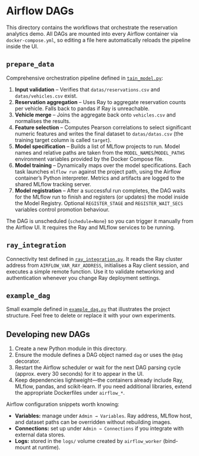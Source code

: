 # Airflow DAGs

This directory contains the workflows that orchestrate the reservation analytics demo.  All DAGs are mounted into every Airflow container via `docker-compose.yml`, so editing a file here automatically reloads the pipeline inside the UI.

## `prepare_data`

Comprehensive orchestration pipeline defined in [`tain_model.py`](./tain_model.py):

1. **Input validation** – Verifies that `datas/reservations.csv` and `datas/vehicles.csv` exist.
2. **Reservation aggregation** – Uses Ray to aggregate reservation counts per vehicle.  Falls back to pandas if Ray is unreachable.
3. **Vehicle merge** – Joins the aggregate back onto `vehicles.csv` and normalises the results.
4. **Feature selection** – Computes Pearson correlations to select significant numeric features and writes the final dataset to `datas/datas.csv` (the training target column is called `target`).
5. **Model specification** – Builds a list of MLflow projects to run.  Model names and relative paths are taken from the `MODEL_NAMES`/`MODEL_PATHS` environment variables provided by the Docker Compose file.
6. **Model training** – Dynamically maps over the model specifications.  Each task launches `mlflow run` against the project path, using the Airflow container’s Python interpreter.  Metrics and artifacts are logged to the shared MLflow tracking server.
7. **Model registration** – After a successful run completes, the DAG waits for the MLflow run to finish and registers (or updates) the model inside the Model Registry.  Optional `REGISTER_STAGE` and `REGISTER_WAIT_SECS` variables control promotion behaviour.

The DAG is unscheduled (`schedule=None`) so you can trigger it manually from the Airflow UI.  It requires the Ray and MLflow services to be running.

## `ray_integration`

Connectivity test defined in [`ray_integration.py`](./ray_integration.py).  It reads the Ray cluster address from `AIRFLOW_VAR_RAY_ADDRESS`, initialises a Ray client session, and executes a simple remote function.  Use it to validate networking and authentication whenever you change Ray deployment settings.

## `example_dag`

Small example defined in [`example_dag.py`](./example_dag.py) that illustrates the project structure.  Feel free to delete or replace it with your own experiments.

## Developing new DAGs

1. Create a new Python module in this directory.
2. Ensure the module defines a DAG object named `dag` or uses the `@dag` decorator.
3. Restart the Airflow scheduler or wait for the next DAG parsing cycle (approx. every 30 seconds) for it to appear in the UI.
4. Keep dependencies lightweight—the containers already include Ray, MLflow, pandas, and scikit-learn.  If you need additional libraries, extend the appropriate Dockerfiles under `airflow_*`.

Airflow configuration snippets worth knowing:

- **Variables:** manage under `Admin → Variables`.  Ray address, MLflow host, and dataset paths can be overridden without rebuilding images.
- **Connections:** set up under `Admin → Connections` if you integrate with external data stores.
- **Logs:** stored in the `logs/` volume created by `airflow_worker` (bind-mount at runtime).
